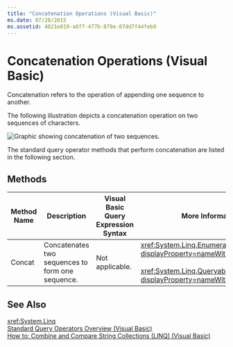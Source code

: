 ```yaml
---
title: "Concatenation Operations (Visual Basic)"
ms.date: 07/20/2015
ms.assetid: 4021e019-a8f7-477b-879e-07dd7f44feb9
---
```

# Concatenation Operations (Visual Basic)
Concatenation refers to the operation of appending one sequence to another.  

 The following illustration depicts a concatenation operation on two sequences of characters.  

 ![Graphic showing concatenation of two sequences.](../../../../csharp/programming-guide/concepts/linq/media/concat.png "Concat")  

 The standard query operator methods that perform concatenation are listed in the following section.  

## Methods  


|Method Name|Description|Visual Basic Query Expression Syntax|More Information|  
|-----------------|-----------------|------------------------------------------|----------------------|  
|Concat|Concatenates two sequences to form one sequence.|Not applicable.|<xref:System.Linq.Enumerable.Concat%2A?displayProperty=nameWithType><br /><br /> <xref:System.Linq.Queryable.Concat%2A?displayProperty=nameWithType>|  

## See Also  
 <xref:System.Linq>  
 [Standard Query Operators Overview (Visual Basic)](../../../../visual-basic/programming-guide/concepts/linq/standard-query-operators-overview.md)  
 [How to: Combine and Compare String Collections (LINQ) (Visual Basic)](../../../../visual-basic/programming-guide/concepts/linq/how-to-combine-and-compare-string-collections-linq.md)
